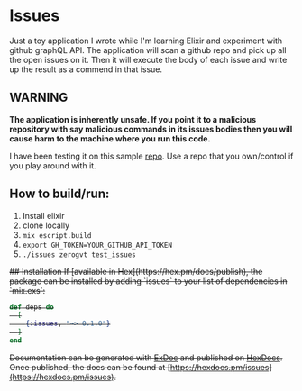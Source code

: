# Issues

Just a toy application I wrote while I'm learning Elixir and experiment with github graphQL API.
The application will scan a github repo and pick up all the open issues on it.
Then it will execute the body of each issue and write up the result as a commend
in that issue.

## WARNING
**The application is inherently unsafe. If you point it to a
malicious repository with say malicious commands in its issues bodies then you will
cause harm to the machine where you run this code.**

I have been testing it on this sample [repo](https://github.com/zerogvt/test_issues/issues).
Use a repo that you own/control if you play around with it.

## How to build/run:
1. Install elixir
2. clone locally
3. `mix escript.build`
4. `export GH_TOKEN=YOUR_GITHUB_API_TOKEN`
5. `./issues zerogvt test_issues`

<s>
## Installation
If [available in Hex](https://hex.pm/docs/publish), the package can be installed
by adding `issues` to your list of dependencies in `mix.exs`:

```elixir
def deps do
  [
    {:issues, "~> 0.1.0"}
  ]
end
```

Documentation can be generated with [ExDoc](https://github.com/elixir-lang/ex_doc)
and published on [HexDocs](https://hexdocs.pm). Once published, the docs can
be found at [https://hexdocs.pm/issues](https://hexdocs.pm/issues).
</s>
